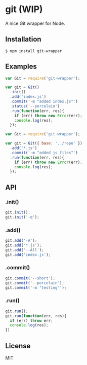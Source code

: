 
# git (WIP)

A nice Git wrapper for Node.

## Installation

    $ npm install git-wrapper

## Examples

```js
var Git = require('git-wrapper');

var git = Git()
  .init()
  .add('index.js')
  .commit('-m "added index.js"')
  .status('--porcelain')
  .run(function(err, res){
    if (err) throw new Error(err);
    console.log(res);
  });
```

```js
var Git = require('git-wrapper');

var git = Git({ base: '../repo' })
  .add('*.js')
  .commit('-m "added js files"')
  .run(function(err, res){
    if (err) throw new Error(err);
    console.log(res);
  });
```

## API

### .init()

```js
git.init();
git.init('-q');
```
### .add()

```js
git.add('-A');
git.add('*.js');
git.add('--All');
git.add('index.js');
```

### .commit()

```js
git.commit('--short');
git.commit('--porcelain');
git.commit('-m "testing"');
```

### .run()

```js
git.run();
git.run(function(err, res){
  if (err) throw err;
  console.log(res);
})
```

## License

MIT
